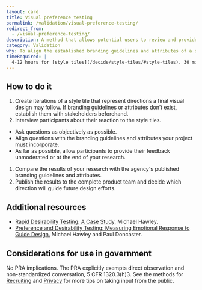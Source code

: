 ```yaml
---
layout: card
title: Visual preference testing
permalink: /validation/visual-preference-testing/
redirect_from:
  - /visual-preference-testing/
description: A method that allows potential users to review and provide feedback on a solution's visual direction.
category: Validation
why: To align the established branding guidelines and attributes of a solution with the way end users view the overall brand and emotional feel.
timeRequired: |
  4-12 hours for [style tiles](/decide/style-tiles/#style-tiles). 30 minutes per participant to get feedback.
---
```


## How to do it

1. Create iterations of a style tile that represent directions a final visual design may follow. If branding guidelines or attributes don’t exist, establish them with stakeholders beforehand.
1. Interview participants about their reaction to the style tiles.
  - Ask questions as objectively as possible.
  - Align questions with the branding guidelines and attributes your project must incorporate.
  - As far as possible, allow participants to provide their feedback unmoderated or at the end of your research.
1. Compare the results of your research with the agency's published branding guidelines and attributes.
1. Publish the results to the complete product team and decide which direction will guide future design efforts.

<section class="method--section method--section--additional-resources" markdown="1">

## Additional resources  

- [Rapid Desirability Testing: A Case Study.](http://www.uxmatters.com/mt/archives/2010/02/rapid-desirability-testing-a-case-study.php) Michael Hawley.
- [Preference and Desirability Testing: Measuring Emotional Response to Guide Design.](http://www.slideshare.net/pwdoncaster/preference-and-desirability-testing-measuring-emotional-response-to-guide-design) Michael Hawley and Paul Doncaster.
</section>

<section class="method--section method--section--government-considerations" markdown="1" >

## Considerations for use in government  

No PRA implications. The PRA explicitly exempts direct observation and non-standardized conversation, 5 CFR 1320.3(h)3. See the methods for [Recruiting](/fundamentals/recruiting/#recruiting) and [Privacy](/fundamentals/privacy/#privacy) for more tips on taking input from the public.
</section>
